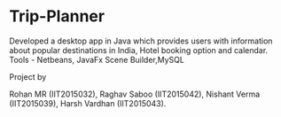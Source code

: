 # Trip-Planner

Developed a desktop app in Java which provides users with information about popular destinations
in India, Hotel booking option and calendar. Tools - Netbeans, JavaFx Scene Builder,MySQL

Project by

Rohan MR (IIT2015032), Raghav Saboo (IIT2015042), Nishant Verma (IIT2015039), Harsh Vardhan (IIT2015043).
